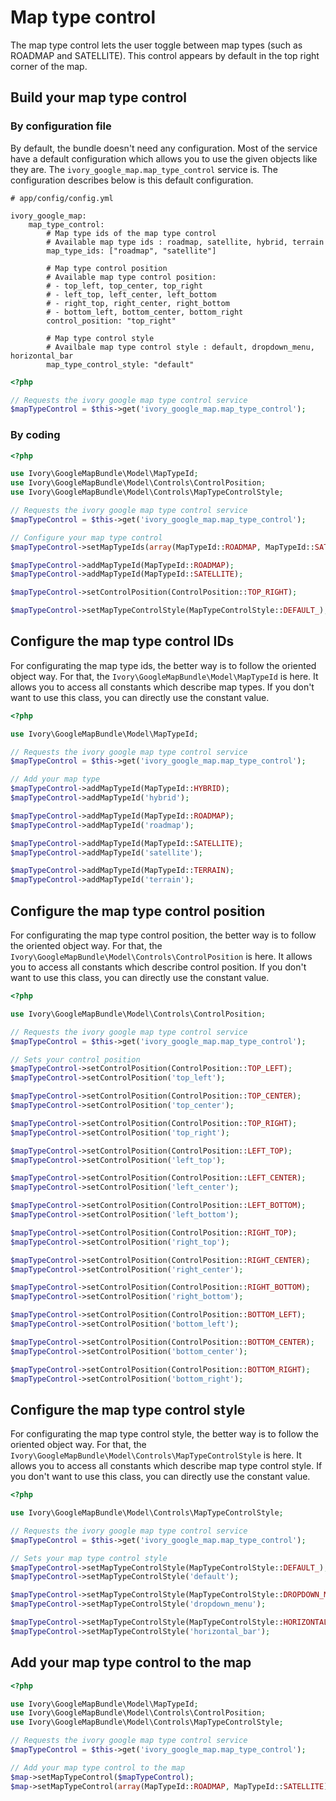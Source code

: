 # Map type control

The map type control lets the user toggle between map types (such as ROADMAP and SATELLITE). 
This control appears by default in the top right corner of the map.

## Build your map type control

### By configuration file

By default, the bundle doesn't need any configuration. Most of the service have a default configuration which allows you to use the given objects like they are.
The ``ivory_google_map.map_type_control`` service is. The configuration describes below is this default configuration.

```
# app/config/config.yml

ivory_google_map:
    map_type_control:
        # Map type ids of the map type control
        # Available map type ids : roadmap, satellite, hybrid, terrain
        map_type_ids: ["roadmap", "satellite"]

        # Map type control position
        # Available map type control position:
        # - top_left, top_center, top_right
        # - left_top, left_center, left_bottom
        # - right_top, right_center, right_bottom
        # - bottom_left, bottom_center, bottom_right
        control_position: "top_right"

        # Map type control style
        # Availbale map type control style : default, dropdown_menu, horizontal_bar
        map_type_control_style: "default"
```

``` php
<?php

// Requests the ivory google map type control service
$mapTypeControl = $this->get('ivory_google_map.map_type_control');
```

### By coding

``` php
<?php

use Ivory\GoogleMapBundle\Model\MapTypeId;
use Ivory\GoogleMapBundle\Model\Controls\ControlPosition;
use Ivory\GoogleMapBundle\Model\Controls\MapTypeControlStyle;

// Requests the ivory google map type control service
$mapTypeControl = $this->get('ivory_google_map.map_type_control');

// Configure your map type control
$mapTypeControl->setMapTypeIds(array(MapTypeId::ROADMAP, MapTypeId::SATELLITE));

$mapTypeControl->addMapTypeId(MapTypeId::ROADMAP);
$mapTypeControl->addMapTypeId(MapTypeId::SATELLITE);

$mapTypeControl->setControlPosition(ControlPosition::TOP_RIGHT);

$mapTypeControl->setMapTypeControlStyle(MapTypeControlStyle::DEFAULT_);
```

## Configure the map type control IDs

For configurating the map type ids, the better way is to follow the oriented object way. For that, the ``Ivory\GoogleMapBundle\Model\MapTypeId`` is here.
It allows you to access all constants which describe map types. If you don't want to use this class, you can directly use the constant value.

``` php
<?php

use Ivory\GoogleMapBundle\Model\MapTypeId;

// Requests the ivory google map type control service
$mapTypeControl = $this->get('ivory_google_map.map_type_control');

// Add your map type
$mapTypeControl->addMapTypeId(MapTypeId::HYBRID);
$mapTypeControl->addMapTypeId('hybrid');

$mapTypeControl->addMapTypeId(MapTypeId::ROADMAP);
$mapTypeControl->addMapTypeId('roadmap');

$mapTypeControl->addMapTypeId(MapTypeId::SATELLITE);
$mapTypeControl->addMapTypeId('satellite');

$mapTypeControl->addMapTypeId(MapTypeId::TERRAIN);
$mapTypeControl->addMapTypeId('terrain');
```

## Configure the map type control position

For configurating the map type control position, the better way is to follow the oriented object way. For that, the ``Ivory\GoogleMapBundle\Model\Controls\ControlPosition`` is here.
It allows you to access all constants which describe control position. If you don't want to use this class, you can directly use the constant value.

``` php
<?php

use Ivory\GoogleMapBundle\Model\Controls\ControlPosition;

// Requests the ivory google map type control service
$mapTypeControl = $this->get('ivory_google_map.map_type_control');

// Sets your control position
$mapTypeControl->setControlPosition(ControlPosition::TOP_LEFT);
$mapTypeControl->setControlPosition('top_left');

$mapTypeControl->setControlPosition(ControlPosition::TOP_CENTER);
$mapTypeControl->setControlPosition('top_center');

$mapTypeControl->setControlPosition(ControlPosition::TOP_RIGHT);
$mapTypeControl->setControlPosition('top_right');

$mapTypeControl->setControlPosition(ControlPosition::LEFT_TOP);
$mapTypeControl->setControlPosition('left_top');

$mapTypeControl->setControlPosition(ControlPosition::LEFT_CENTER);
$mapTypeControl->setControlPosition('left_center');

$mapTypeControl->setControlPosition(ControlPosition::LEFT_BOTTOM);
$mapTypeControl->setControlPosition('left_bottom');

$mapTypeControl->setControlPosition(ControlPosition::RIGHT_TOP);
$mapTypeControl->setControlPosition('right_top');

$mapTypeControl->setControlPosition(ControlPosition::RIGHT_CENTER);
$mapTypeControl->setControlPosition('right_center');

$mapTypeControl->setControlPosition(ControlPosition::RIGHT_BOTTOM);
$mapTypeControl->setControlPosition('right_bottom');

$mapTypeControl->setControlPosition(ControlPosition::BOTTOM_LEFT);
$mapTypeControl->setControlPosition('bottom_left');

$mapTypeControl->setControlPosition(ControlPosition::BOTTOM_CENTER);
$mapTypeControl->setControlPosition('bottom_center');

$mapTypeControl->setControlPosition(ControlPosition::BOTTOM_RIGHT);
$mapTypeControl->setControlPosition('bottom_right');
```

## Configure the map type control style

For configurating the map type control style, the better way is to follow the oriented object way. For that, the ``Ivory\GoogleMapBundle\Model\Controls\MapTypeControlStyle`` is here.
It allows you to access all constants which describe map type control style. If you don't want to use this class, you can directly use the constant value.

``` php
<?php

use Ivory\GoogleMapBundle\Model\Controls\MapTypeControlStyle;

// Requests the ivory google map type control service
$mapTypeControl = $this->get('ivory_google_map.map_type_control');

// Sets your map type control style
$mapTypeControl->setMapTypeControlStyle(MapTypeControlStyle::DEFAULT_);
$mapTypeControl->setMapTypeControlStyle('default');

$mapTypeControl->setMapTypeControlStyle(MapTypeControlStyle::DROPDOWN_MENU);
$mapTypeControl->setMapTypeControlStyle('dropdown_menu');

$mapTypeControl->setMapTypeControlStyle(MapTypeControlStyle::HORIZONTAL_BAR);
$mapTypeControl->setMapTypeControlStyle('horizontal_bar');
```

## Add your map type control to the map

``` php
<?php

use Ivory\GoogleMapBundle\Model\MapTypeId;
use Ivory\GoogleMapBundle\Model\Controls\ControlPosition;
use Ivory\GoogleMapBundle\Model\Controls\MapTypeControlStyle;

// Requests the ivory google map type control service
$mapTypeControl = $this->get('ivory_google_map.map_type_control');

// Add your map type control to the map
$map->setMapTypeControl($mapTypeControl);
$map->setMapTypeControl(array(MapTypeId::ROADMAP, MapTypeId::SATELLITE), ControlPosition::TOP_RIGHT, MapTypeControlStyle::DEFAULT_);
```
